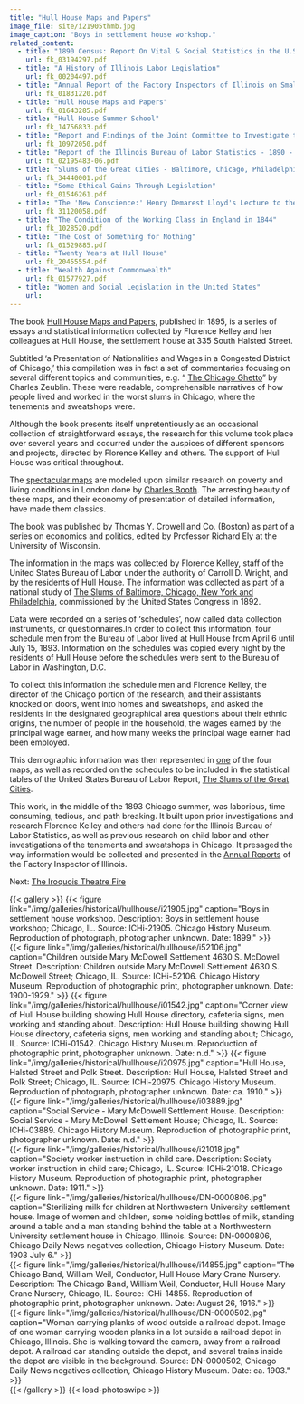 ```yaml
---
title: "Hull House Maps and Papers"
image_file: site/i21905thmb.jpg
image_caption: "Boys in settlement house workshop."
related_content:
  - title: "1890 Census: Report On Vital & Social Statistics in the U.S"
    url: fk_03194297.pdf
  - title: "A History of Illinois Labor Legislation"
    url: fk_00204497.pdf
  - title: "Annual Report of the Factory Inspectors of Illinois on Small Pox in the Tenement House Sweat-Shops of Chicago (First Special Report)"
    url: fk_01831220.pdf
  - title: "Hull House Maps and Papers"
    url: fk_01643285.pdf
  - title: "Hull House Summer School"
    url: fk_14756833.pdf
  - title: "Report and Findings of the Joint Committee to Investigate the 'Sweat Shop' System [together with a transcript of the testimony taken by the committee]"
    url: fk_10972050.pdf
  - title: "Report of the Illinois Bureau of Labor Statistics - 1890 - 6th Biennial"
    url: fk_02195483-06.pdf
  - title: "Slums of the Great Cities - Baltimore, Chicago, Philadelphia & New York"
    url: fk_34440001.pdf
  - title: "Some Ethical Gains Through Legislation"
    url: fk_01546261.pdf
  - title: "The 'New Conscience:' Henry Demarest Lloyd's Lecture to the Ethical Culture Society"
    url: fk_31120058.pdf
  - title: "The Condition of the Working Class in England in 1844"
    url: fk_1028520.pdf
  - title: "The Cost of Something for Nothing"
    url: fk_01529885.pdf
  - title: "Twenty Years at Hull House"
    url: fk_20455554.pdf
  - title: "Wealth Against Commonwealth"
    url: fk_01577927.pdf
  - title: "Women and Social Legislation in the United States"
    url:
---
```


The book [Hull House Maps and Papers](/historical/hullhouse/#), published in 1895, is a series of essays and statistical information collected by Florence Kelley and her colleagues at Hull House, the settlement house at 335 South Halsted Street.

Subtitled ‘a Presentation of Nationalities and Wages in a Congested District of Chicago,’ this compilation was in fact a set of commentaries focusing on several different topics and communities, e.g. “	[The Chicago Ghetto](/historical/hullhouse/#)” by Charles Zeublin. These were readable, comprehensible narratives of how people lived and worked in the worst slums in Chicago, where the tenements and sweatshops were.

Although the book presents itself unpretentiously as an occasional collection of straightforward essays, the research for this volume took place over several years and occurred under the auspices of different sponsors and projects, directed by Florence Kelley and others. The support of Hull House was critical throughout.

The [spectacular maps](http://homicide.northwestern.edu/pubs/hullhouse/Maps/) are modeled upon similar research on poverty and living conditions in London done by [Charles Booth](https://booth.lse.ac.uk/). The arresting beauty of these maps, and their economy of presentation of detailed information, have made them classics.

The book was published by Thomas Y. Crowell and Co. (Boston) as part of a series on economics and politics, edited by Professor Richard Ely at the University of Wisconsin.

The information in the maps was collected by Florence Kelley, staff of the United States Bureau of Labor under the authority of Carroll D. Wright, and by the residents of Hull House. The information was collected as part of a national study of [The Slums of Baltimore, Chicago, New York and Philadelphia](/historical/hullhouse/#), commissioned by the United States Congress in 1892.

Data were recorded on a series of ‘schedules’, now called data collection instruments, or questionnaires.In order to collect this information, four schedule men from the Bureau of Labor lived at Hull House from April 6 until July 15, 1893. Information on the schedules was copied every night by the residents of Hull House before the schedules were sent to the Bureau of Labor in Washington, D.C.

To collect this information the schedule men and Florence Kelley, the director of the Chicago portion of the research, and their assistants knocked on doors, went into homes and sweatshops, and asked the residents in the designated geographical area questions about their ethnic origins, the number of people in the household, the wages earned by the principal wage earner, and how many weeks the principal wage earner had been employed.

This demographic information was then represented in [one](http://homicide.northwestern.edu/docs_fk/homicide/HullHouse/NATMAP1.pdf) of the four maps, as well as recorded on the schedules to be included in the statistical tables of the United States Bureau of Labor Report, [The Slums of the Great Cities](/documentbrowser/?nodeId=57482&page=).

This work, in the middle of the 1893 Chicago summer, was laborious, time consuming, tedious, and path breaking. It built upon prior investigations and research Florence Kelley and others had done for the Illinois Bureau of Labor Statistics, as well as previous research on child labor and other investigations of the tenements and sweatshops in Chicago. It presaged the way information would be collected and presented in the [Annual Reports](/historical/hullhouse/#) of the Factory Inspector of Illinois.


Next:  [The Iroquois Theatre Fire](/historical/iroquois)

{{< gallery >}}
  {{< figure link="/img/galleries/historical/hullhouse/i21905.jpg" caption="Boys in settlement house workshop. Description: Boys in settlement house workshop; Chicago, IL. Source: ICHi-21905. Chicago History Museum. Reproduction of photograph, photographer unknown. Date: 1899." >}}  
  {{< figure link="/img/galleries/historical/hullhouse/i52106.jpg" caption="Children outside Mary McDowell Settlement 4630 S. McDowell Street. Description: Children outside Mary McDowell Settlement 4630 S. McDowell Street; Chicago, IL. Source: ICHi-52106. Chicago History Museum. Reproduction of photographic print, photographer unknown. Date: 1900-1929." >}}
  {{< figure link="/img/galleries/historical/hullhouse/i01542.jpg" caption="Corner view of Hull House building showing Hull House directory, cafeteria signs, men working and standing about. Description: Hull House building showing Hull House directory, cafeteria signs, men working and standing about; Chicago, IL. Source: ICHi-01542. Chicago History Museum. Reproduction of photographic print, photographer unknown. Date: n.d." >}}
  {{< figure link="/img/galleries/historical/hullhouse/i20975.jpg" caption="Hull House, Halsted Street and Polk Street. Description: Hull House, Halsted Street and Polk Street; Chicago, IL. Source: ICHi-20975. Chicago History Museum. Reproduction of photograph, photographer unknown. Date: ca. 1910." >}}  
  {{< figure link="/img/galleries/historical/hullhouse/i03889.jpg" caption="Social Service - Mary McDowell Settlement House. Description: Social Service - Mary McDowell Settlement House; Chicago, IL. Source: ICHi-03889. Chicago History Museum. Reproduction of photographic print, photographer unknown. Date: n.d." >}}  
  {{< figure link="/img/galleries/historical/hullhouse/i21018.jpg" caption="Society worker instruction in child care. Description: Society worker instruction in child care; Chicago, IL. Source: ICHi-21018. Chicago History Museum. Reproduction of photographic print, photographer unknown. Date: 1911." >}}  
  {{< figure link="/img/galleries/historical/hullhouse/DN-0000806.jpg" caption="Sterilizing milk for children at Northwestern University settlement house. Image of women and children, some holding bottles of milk, standing around a table and a man standing behind the table at a Northwestern University settlement house in Chicago, Illinois. Source: DN-0000806, Chicago Daily News negatives collection, Chicago History Museum. Date: 1903 July 6." >}}  
  {{< figure link="/img/galleries/historical/hullhouse/i14855.jpg" caption="The Chicago Band, William Weil, Conductor, Hull House Mary Crane Nursery. Description: The Chicago Band, William Weil, Conductor, Hull House Mary Crane Nursery, Chicago, IL. Source: ICHi-14855. Reproduction of photographic print, photographer unknown. Date: August 26, 1916." >}}  
  {{< figure link="/img/galleries/historical/hullhouse/DN-0000502.jpg" caption="Woman carrying planks of wood outside a railroad depot. Image of one woman carrying wooden planks in a lot outside a railroad depot in Chicago, Illinois. She is walking toward the camera, away from a railroad depot. A railroad car standing outside the depot, and several trains inside the depot are visible in the background. Source: DN-0000502, Chicago Daily News negatives collection, Chicago History Museum. Date: ca. 1903." >}}  
{{< /gallery >}} {{< load-photoswipe >}}
